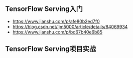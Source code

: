 ## TensorFlow Serving入门

* https://www.jianshu.com/p/afe80b2ed7f0
* https://blog.csdn.net/ljm5000/article/details/84069934
* https://www.jianshu.com/p/bd67b40e6b85



## TensorFlow Serving项目实战

